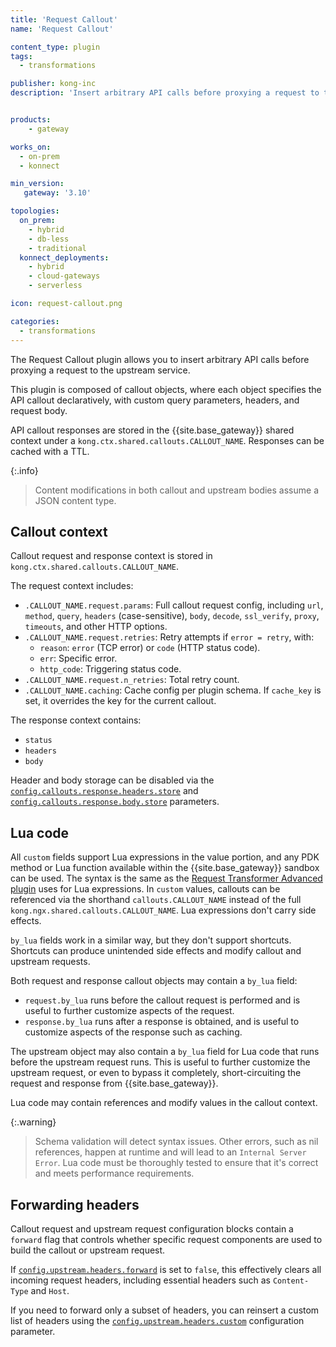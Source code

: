 ```yaml
---
title: 'Request Callout'
name: 'Request Callout'

content_type: plugin
tags:
  - transformations

publisher: kong-inc
description: 'Insert arbitrary API calls before proxying a request to the upstream service.'


products:
    - gateway

works_on:
  - on-prem
  - konnect

min_version:
   gateway: '3.10'

topologies:
  on_prem:
    - hybrid
    - db-less
    - traditional
  konnect_deployments:
    - hybrid
    - cloud-gateways
    - serverless

icon: request-callout.png

categories:
  - transformations
---
```


The Request Callout plugin allows you to insert arbitrary API calls before
proxying a request to the upstream service. 

This plugin is composed of callout objects, where each object specifies the 
API callout declaratively, with custom query parameters, headers, and request body.

API callout responses are stored in the {{site.base_gateway}} shared context 
under a `kong.ctx.shared.callouts.CALLOUT_NAME`. Responses can be cached with a TTL.

{:.info}
> Content modifications in both callout and upstream bodies assume a JSON content 
type.

## Callout context

Callout request and response context is stored in `kong.ctx.shared.callouts.CALLOUT_NAME`. 

The request context includes:

* `.CALLOUT_NAME.request.params`: Full callout request config, including `url`, `method`, `query`, `headers` (case-sensitive), `body`, `decode`, `ssl_verify`, `proxy`, `timeouts`, and other HTTP options.
* `.CALLOUT_NAME.request.retries`: Retry attempts if `error = retry`, with:
  * `reason`: `error` (TCP error) or `code` (HTTP status code).
  * `err`: Specific error.
  * `http_code`: Triggering status code.
* `.CALLOUT_NAME.request.n_retries`: Total retry count.
* `.CALLOUT_NAME.caching`: Cache config per plugin schema. If `cache_key` is set, it overrides the key for the current callout.

The response context contains:
* `status`
* `headers`
* `body`

Header and body storage can be disabled via the 
[`config.callouts.response.headers.store`](./reference/#schema--config-callouts-response-headers-store)
and [`config.callouts.response.body.store`](./reference/#schema--config-callouts-response-body-store)
parameters.

## Lua code

All `custom` fields support Lua expressions in the value portion, and any PDK method 
or Lua function available within the {{site.base_gateway}} sandbox can be used. The syntax is the 
same as the [Request Transformer Advanced plugin](/plugins/request-transformer-advanced/)
uses for Lua expressions. 
In `custom` values, callouts can be referenced via the shorthand `callouts.CALLOUT_NAME`
instead of the full `kong.ngx.shared.callouts.CALLOUT_NAME`. 
Lua expressions don't carry side effects.

`by_lua` fields work in a similar way, but they don't support shortcuts.
Shortcuts can produce unintended side effects and modify callout and upstream requests.

Both request and response callout objects may contain a `by_lua` field:
* `request.by_lua` runs before the callout request is performed and is useful to 
further customize aspects of the request.
* `response.by_lua` runs after a response is obtained, and is useful to
customize aspects of the response such as caching.

The upstream object may also contain a `by_lua` field for Lua code 
that runs before the upstream request runs. This is useful to further customize 
the upstream request, or even to bypass it completely, short-circuiting the 
request and response from {{site.base_gateway}}.

Lua code may contain references and modify values in the callout context. 

{:.warning}
> Schema validation will detect syntax issues. Other errors, such as 
> nil references, happen at runtime and will lead to an `Internal Server Error`. 
> Lua code must be thoroughly tested to ensure that it's correct and meets 
> performance requirements.

## Forwarding headers

Callout request and upstream request configuration blocks contain a `forward` 
flag that controls whether specific request components are used to build the 
callout or upstream request. 

If [`config.upstream.headers.forward`](./reference/#schema--config-upstream-headers-forward) is set to `false`, 
this effectively clears all incoming request headers, including essential 
headers such as `Content-Type` and `Host`.

If you need to forward only a subset of headers, you can reinsert a custom list of headers 
using the [`config.upstream.headers.custom`](./reference/#schema--config-upstream-headers-custom) configuration parameter.